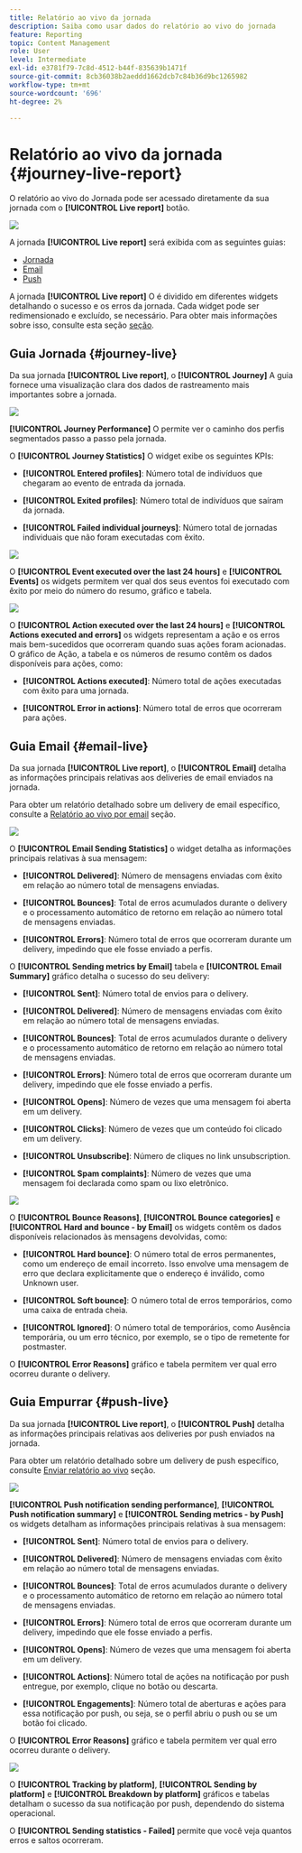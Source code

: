```yaml
---
title: Relatório ao vivo da jornada
description: Saiba como usar dados do relatório ao vivo do jornada
feature: Reporting
topic: Content Management
role: User
level: Intermediate
exl-id: e3781f79-7c8d-4512-b44f-835639b1471f
source-git-commit: 8cb36038b2aeddd1662dcb7c84b36d9bc1265982
workflow-type: tm+mt
source-wordcount: '696'
ht-degree: 2%

---
```


# Relatório ao vivo da jornada {#journey-live-report}

O relatório ao vivo do Jornada pode ser acessado diretamente da sua jornada com o **[!UICONTROL Live report]** botão.

![](../assets/report_1.png)

A jornada **[!UICONTROL Live report]** será exibida com as seguintes guias:

* [Jornada](#journey-live)
* [Email](#email-live)
* [Push](#push-live)

A jornada **[!UICONTROL Live report]** O é dividido em diferentes widgets detalhando o sucesso e os erros da jornada. Cada widget pode ser redimensionado e excluído, se necessário. Para obter mais informações sobre isso, consulte esta seção [seção](live-report.md#modify-dashboard).

## Guia Jornada {#journey-live}

Da sua jornada **[!UICONTROL Live report]**, o **[!UICONTROL Journey]** A guia fornece uma visualização clara dos dados de rastreamento mais importantes sobre a jornada.

![](../assets/report_journey_2.png)

**[!UICONTROL Journey Performance]** O permite ver o caminho dos perfis segmentados passo a passo pela jornada.

O **[!UICONTROL Journey Statistics]** O widget exibe os seguintes KPIs:

* **[!UICONTROL Entered profiles]**: Número total de indivíduos que chegaram ao evento de entrada da jornada.

* **[!UICONTROL Exited profiles]**: Número total de indivíduos que saíram da jornada.

* **[!UICONTROL Failed individual journeys]**: Número total de jornadas individuais que não foram executadas com êxito.

![](../assets/report_journey_3.png)

O **[!UICONTROL Event executed over the last 24 hours]** e **[!UICONTROL Events]** os widgets permitem ver qual dos seus eventos foi executado com êxito por meio do número do resumo, gráfico e tabela.

![](../assets/report_journey_4.png)

O **[!UICONTROL Action executed over the last 24 hours]** e **[!UICONTROL Actions executed and errors]** os widgets representam a ação e os erros mais bem-sucedidos que ocorreram quando suas ações foram acionadas. O gráfico de Ação, a tabela e os números de resumo contêm os dados disponíveis para ações, como:

* **[!UICONTROL Actions executed]**: Número total de ações executadas com êxito para uma jornada.

* **[!UICONTROL Error in actions]**: Número total de erros que ocorreram para ações.

<!--
![](../assets/live_report_7.png)

>[!NOTE]
>
>The Offers widgets and metrics are only available if a decision was inserted in an email. For more information on Decision Management, refer to this [page](../offers/get-started/starting-offer-decisioning.md).

The **[!UICONTROL Offers statistic]** and **[!UICONTROL Offers statistics]** over time widgets measure your offer's success and impact on your targeted audience. It detail the main information relative to your message with KPIs:

* **[!UICONTROL Offer sent]**: Total number of sends for the offer.

* **[!UICONTROL Offer impression]**: Number of times the offer was opened in a delivery.

* **[!UICONTROL Offer clicks]**: Number of times an offer was clicked on in a delivery.
-->

## Guia Email {#email-live}

Da sua jornada **[!UICONTROL Live report]**, o **[!UICONTROL Email]** detalha as informações principais relativas aos deliveries de email enviados na jornada.

Para obter um relatório detalhado sobre um delivery de email específico, consulte a [Relatório ao vivo por email](email-live-report.md) seção.

![](../assets/report_email_1.png)

O **[!UICONTROL Email Sending Statistics]** o widget detalha as informações principais relativas à sua mensagem:

* **[!UICONTROL Delivered]**: Número de mensagens enviadas com êxito em relação ao número total de mensagens enviadas.

* **[!UICONTROL Bounces]**: Total de erros acumulados durante o delivery e o processamento automático de retorno em relação ao número total de mensagens enviadas.

* **[!UICONTROL Errors]**: Número total de erros que ocorreram durante um delivery, impedindo que ele fosse enviado a perfis.

O **[!UICONTROL Sending metrics by Email]** tabela e **[!UICONTROL Email Summary]** gráfico detalha o sucesso do seu delivery:

* **[!UICONTROL Sent]**: Número total de envios para o delivery.

* **[!UICONTROL Delivered]**: Número de mensagens enviadas com êxito em relação ao número total de mensagens enviadas.

* **[!UICONTROL Bounces]**: Total de erros acumulados durante o delivery e o processamento automático de retorno em relação ao número total de mensagens enviadas.

* **[!UICONTROL Errors]**: Número total de erros que ocorreram durante um delivery, impedindo que ele fosse enviado a perfis.

* **[!UICONTROL Opens]**: Número de vezes que uma mensagem foi aberta em um delivery.

* **[!UICONTROL Clicks]**: Número de vezes que um conteúdo foi clicado em um delivery.

* **[!UICONTROL Unsubscribe]**: Número de cliques no link unsubscription.

* **[!UICONTROL Spam complaints]**: Número de vezes que uma mensagem foi declarada como spam ou lixo eletrônico.

![](../assets/report_email_2.png)

O **[!UICONTROL Bounce Reasons]**, **[!UICONTROL Bounce categories]** e **[!UICONTROL Hard and bounce - by Email]** os widgets contêm os dados disponíveis relacionados às mensagens devolvidas, como:

* **[!UICONTROL Hard bounce]**: O número total de erros permanentes, como um endereço de email incorreto. Isso envolve uma mensagem de erro que declara explicitamente que o endereço é inválido, como Unknown user.

* **[!UICONTROL Soft bounce]**: O número total de erros temporários, como uma caixa de entrada cheia.

* **[!UICONTROL Ignored]**: O número total de temporários, como Ausência temporária, ou um erro técnico, por exemplo, se o tipo de remetente for postmaster.

O **[!UICONTROL Error Reasons]** gráfico e tabela permitem ver qual erro ocorreu durante o delivery.

## Guia Empurrar {#push-live}

Da sua jornada **[!UICONTROL Live report]**, o **[!UICONTROL Push]** detalha as informações principais relativas aos deliveries por push enviados na jornada.

Para obter um relatório detalhado sobre um delivery de push específico, consulte [Enviar relatório ao vivo](push-live-report.md) seção.

![](../assets/report_push_1.png)

**[!UICONTROL Push notification sending performance]**, **[!UICONTROL Push notification summary]** e **[!UICONTROL Sending metrics - by Push]** os widgets detalham as informações principais relativas à sua mensagem:

* **[!UICONTROL Sent]**: Número total de envios para o delivery.

* **[!UICONTROL Delivered]**: Número de mensagens enviadas com êxito em relação ao número total de mensagens enviadas.

* **[!UICONTROL Bounces]**: Total de erros acumulados durante o delivery e o processamento automático de retorno em relação ao número total de mensagens enviadas.

* **[!UICONTROL Errors]**: Número total de erros que ocorreram durante um delivery, impedindo que ele fosse enviado a perfis.

* **[!UICONTROL Opens]**: Número de vezes que uma mensagem foi aberta em um delivery.

* **[!UICONTROL Actions]**: Número total de ações na notificação por push entregue, por exemplo, clique no botão ou descarta.

* **[!UICONTROL Engagements]**: Número total de aberturas e ações para essa notificação por push, ou seja, se o perfil abriu o push ou se um botão foi clicado.

O **[!UICONTROL Error Reasons]** gráfico e tabela permitem ver qual erro ocorreu durante o delivery.

![](../assets/report_push_2.png)

O **[!UICONTROL Tracking by platform]**, **[!UICONTROL Sending by platform]** e **[!UICONTROL Breakdown by platform]** gráficos e tabelas detalham o sucesso da sua notificação por push, dependendo do sistema operacional.

O **[!UICONTROL Sending statistics - Failed]** permite que você veja quantos erros e saltos ocorreram.
